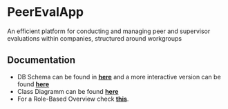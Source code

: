 # PeerEvalApp
An efficient platform for conducting and managing peer and supervisor evaluations within companies, structured around workgroups

## Documentation
  - DB Schema can be found in **[here](./DiagramsAndDocumentation/ReerEvalAppDbSchema.svg)** and a more interactive version can be found **[here](https://dbdocs.io/konbarbou/PeerEvalAppDbSchema)**
  - Class Diagramm can be found **[here](./DiagramsAndDocumentation/PeerEvalAppClassDiagram.svg)**
  - For a Role-Based Overview check **[this](./DiagramsAndDocumentation/NotesWorkFlows.md)**.

